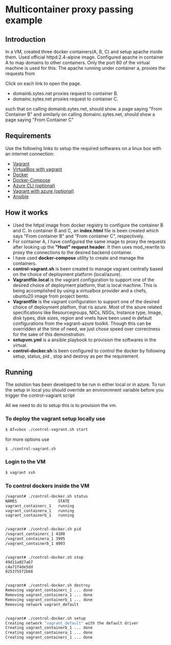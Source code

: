 # Multicontainer proxy passing example

## Introduction
In a VM, created three docker containers(A, B, C) and setup apache inside them. Used official httpd:2.4-alpine image.
Configured apache in container A to map domains to other containers. Only the port 80 of the virtual machine is used for this. The apache running under container a, proxies the requests from

Click on each link to open the page.
- domainb.sytes.net proxies request to container B.
- domainc.sytes.net proxies request to container C.

such that on calling domainb.sytes.net, should show. a page saying "From Container B" and similarly on calling domainc.sytes.net,
should show a page saying "From Container C"

## Requirements

Use the following links to setup the required softwares on a linux box with an internet connection:
- [Vagrant](https://www.vagrantup.com/docs/installation)
- [VirtualBox with vagrant](https://www.taniarascia.com/what-are-vagrant-and-virtualbox-and-how-do-i-use-them/#:~:text=VirtualBox%20is%20basically%20inception%20for,to%20manage%20a%20development%20environment.&text=Using%20VirtualBox%20and%20Vagrant%2C%20you,of%20your%20app%20or%20website.)
- [Docker](https://docs.docker.com/engine/install/)
- [Docker-Compose](https://docs.docker.com/compose/install/)
- [Azure CLI (optional)](https://docs.microsoft.com/en-us/cli/azure/install-azure-cli)
- [Vagrant with azure (optional)](https://github.com/Azure/vagrant-azure)
- [Ansible](https://docs.ansible.com/ansible/latest/installation_guide/intro_installation.html)

## How it works

- Used the httpd image from docker registry to configure the container B and C. In container B and C, an **index.html** file is been created which says "From container B" and "From container C", respectively.
- For container A, I have configured the same image to proxy the requests after looking up the **"Host" request header**. It then uses mod_rewrite to proxy the connections to the desired backend container.
- I have used **docker-compose** utility to create and manage the containers.
- **control-vagrant.sh** is been created to manage vagrant centrally based on the choice of deployment platform (local/azure).
- **Vagrantfile.local** is the vagrant configuration to support one of the desired choice of deployment platform, that is local machine. This is being accomplished by using a virtualbox provider and a chefs, ubuntu20 image from project bento.
- **Vagrantfile** is the vagrant configuration to support one of the desired choice of deployment platfom, that ris azure. Most of the azure related specifications like Resourcegroups, NICs, NSGs, Instance type, Image, disk types, disk sizes, region and vnets have been used in default configurations from the vagrant-azure toolkit. Though this can be overridden at the time of need, we just chose speed over correctness for the sake of this demonstration.
- **setupvm.yml** is a ansible playbook to provision the softwares in the virtual.
- **control-docker.sh** is been configured to control the docker by following setup, status, pid , stop and destroy as per the requirement.

## Running

The solution has been developed to be run in either local or in azure. To run the setup in local you should override an environmnent variable before you trigger the control-vagrant script

All we need to do to setup this is to provision the vm.

### To deploy the vagrant setup locally use

```bash
$ AT=vbox ./control-vagrant.sh start
```

for more options use
```bash
$ ./control-vagrant.sh
```
### Login to the VM

```bash
$ vagrant ssh
```

### To control dockers inside the VM

```bash
/vagrant# ./control-docker.sh status
NAMES                  STATE
vagrant_containerc_1   running
vagrant_containera_1   running
vagrant_containerb_1   running


/vagrant# ./control-docker.sh pid
/vagrant_containerc_1 4108
/vagrant_containera_1 3995
/vagrant_containerb_1 4093


/vagrant# ./control-docker.sh stop
49d11a027a67
c4a71f4de5dd
825375572b68


/vagrant# ./control-docker.sh destroy
Removing vagrant_containerc_1 ... done
Removing vagrant_containera_1 ... done
Removing vagrant_containerb_1 ... done
Removing network vagrant_default


/vagrant# ./control-docker.sh setup
Creating network "vagrant_default" with the default driver
Creating vagrant_containerb_1 ... done
Creating vagrant_containera_1 ... done
Creating vagrant_containerc_1 ... done
```